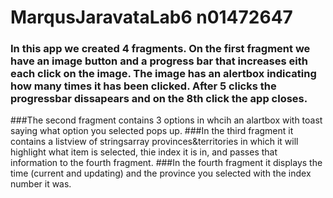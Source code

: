 # MarqusJaravataLab6 n01472647

### In this app we created 4 fragments. On the first fragment we have an image button and a progress bar that increases eith each click on the image. The image has an alertbox indicating how many times it has been clicked. After 5 clicks the progressbar dissapears and on the 8th click the app closes.
###The second fragment contains 3 options in whcih an alartbox with toast saying what option you selected pops up.
###In the third fragment it contains a listview of stringsarray provinces&territories in which it will highlight what item is selected, thie index it is in, and passes that information to the fourth fragment.
###In the fourth fragment it displays the time (current and updating) and the province you selected with the index number it was. 

##
